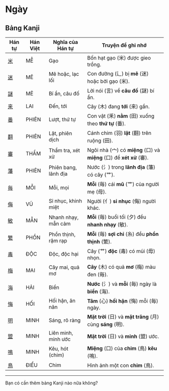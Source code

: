 # Ngày

## Bảng Kanji

| Hán tự | Hán Việt | Nghĩa của Hán tự | Truyện để ghi nhớ |
|---|---|---|---|
| [米](https://www.google.com/search?q=https://mazii.net/vi-VN/search/kanji/javi/%E7%B1%B3) | MỄ | Gạo | Bốn hạt gạo (米) được gieo trồng. |
| [迷](https://www.google.com/search?q=https://mazii.net/vi-VN/search/kanji/javi/%E8%BF%B7) | MÊ | Mê hoặc, lạc lối | Con đường (辶) bị **mê** (迷) hoặc bởi gạo (米). |
| [謎](https://www.google.com/search?q=https://mazii.net/vi-VN/search/kanji/javi/%E8%AC%8E) | MÊ | Bí ẩn, câu đố | Lời nói (言) về **câu đố** (謎) bí ẩn. |
| [来](https://www.google.com/search?q=https://mazii.net/vi-VN/search/kanji/javi/%E6%9D%A5) | LAI | Đến, tới | Cây (木) đang **tới** (来) gần. |
| [番](https://www.google.com/search?q=https://mazii.net/vi-VN/search/kanji/javi/%E7%95%AA) | PHIÊN | Lượt, thứ tự | Con vật (釆) **nằm** (田) xuống theo **thứ tự** (番). |
| [翻](https://www.google.com/search?q=https://mazii.net/vi-VN/search/kanji/javi/%E7%BF%BB) | PHIÊN | Lật, phiên dịch | Cánh chim (羽) **lật** (翻) trên ruộng (田). |
| [審](https://www.google.com/search?q=https://mazii.net/vi-VN/search/kanji/javi/%E5%AF%A9) | THẨM | Thẩm tra, xét xử | Ngôi nhà (宀) có **miệng** (口) và **miệng** (口) để **xét xử** (審). |
| [藩](https://www.google.com/search?q=https://mazii.net/vi-VN/search/kanji/javi/%E8%97%A9) | PHIÊN | Phiên bang, lãnh địa | Nước (氵) trong **lãnh địa** (藩) có cây (艹). |
| [毎](https://www.google.com/search?q=https://mazii.net/vi-VN/search/kanji/javi/%E6%AF%8E) | MỖI | Mỗi, mọi | **Mỗi** (毎) cái **mũ** (艹) của người mẹ (母). |
| [侮](https://www.google.com/search?q=https://mazii.net/vi-VN/search/kanji/javi/%E4%BE%AE) | VŨ | Sỉ nhục, khinh miệt | Người (亻) **sỉ nhục** (侮) người khác. |
| [敏](https://www.google.com/search?q=https://mazii.net/vi-VN/search/kanji/javi/%E6%95%8F) | MẪN | Nhanh nhạy, mẫn cảm | **Mỗi** (毎) buổi tối (夕) đều **nhanh nhạy** (敏). |
| [繁](https://www.google.com/search?q=https://mazii.net/vi-VN/search/kanji/javi/%E7%B9%81) | PHỒN | Phồn thịnh, rậm rạp | **Mỗi** (毎) **sợi chỉ** (糸) đều **phồn thịnh** (繁). |
| [毒](https://www.google.com/search?q=https://mazii.net/vi-VN/search/kanji/javi/%E6%AF%92) | ĐỘC | Độc, độc hại | Cây (艹) **độc** (毒) có mũi (毋) nhọn. |
| [梅](https://www.google.com/search?q=https://mazii.net/vi-VN/search/kanji/javi/%E6%A2%85) | MAI | Cây mai, quả mơ | **Cây** (木) có quả **mơ** (梅) màu đen (毎). |
| [海](https://www.google.com/search?q=https://mazii.net/vi-VN/search/kanji/javi/%E6%B5%B7) | HẢI | Biển | **Nước** (氵) và **mỗi** (毎) ngày là **biển** (海). |
| [悔](https://www.google.com/search?q=https://mazii.net/vi-VN/search/kanji/javi/%E6%82%94) | HỐI | Hối hận, ăn năn | **Tâm** (心) **hối hận** (悔) mỗi (毎) ngày. |
| [明](https://www.google.com/search?q=https://mazii.net/vi-VN/search/kanji/javi/%E6%98%8E) | MINH | Sáng, rõ ràng | **Mặt trời** (日) và **mặt trăng** (月) cùng **sáng** (明). |
| [盟](https://www.google.com/search?q=https://mazii.net/vi-VN/search/kanji/javi/%E7%9B%9F) | MINH | Liên minh, minh ước | **Mặt trời** (日) và **minh** (盟) ước. |
| [鳴](https://www.google.com/search?q=https://mazii.net/vi-VN/search/kanji/javi/%E9%B3%B4) | MINH | Kêu, hót (chim) | **Miệng** (口) của **chim** (鳥) **kêu** (鳴). |
| [鳥](https://www.google.com/search?q=https://mazii.net/vi-VN/search/kanji/javi/%E9%B3%A5) | ĐIỂU | Chim | Hình ảnh một con **chim** (鳥). |

-----

Bạn có cần thêm bảng Kanji nào nữa không?